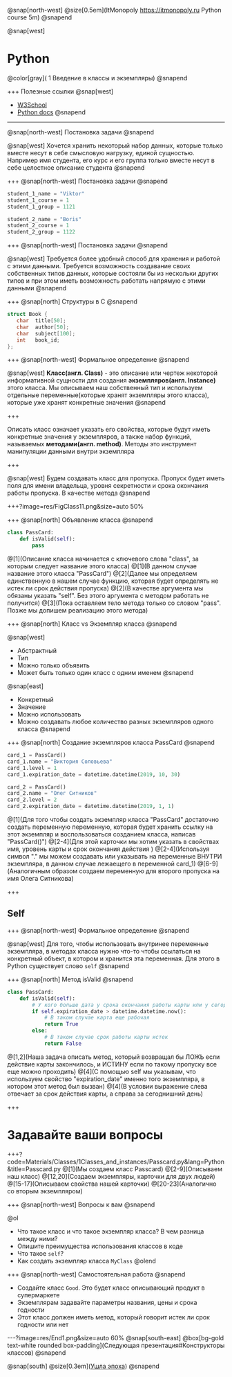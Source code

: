 @snap[north-west]
@size[0.5em](ItMonopoly https://itmonopoly.ru Python course 5m)
@snapend

<!--
@snap[east]
![](res/PythonLogo.png&size=auto 80%)
@snapend
--->

@snap[west]
# Python
@color[gray]( 1 Введение в классы и экземпляры)
@snapend

+++
Полезные ссылки
@snap[west]
- [W3School](https://www.w3schools.com/python/python_classes.asp)
- [Python docs](https://docs.python.org/3/tutorial/classes.html)
@snapend
---
@snap[north-west]
Постановка задачи
@snapend

@snap[west]
Хочется хранить некоторый набор данных, которые только вместе несут в себе смысловую нагрузку, единой сущностью. Например имя студента, его курс и его группа только вместе несут в себе целостное описание студента
@snapend

+++
@snap[north-west]
Постановка задачи
@snapend

```Python
student_1_name = "Viktor"
student_1_course = 1
student_1_group = 1121

student_2_name = "Boris"
student_2_course = 1
student_2_group = 1122
```
+++
@snap[north-west]
Постановка задачи
@snapend

@snap[west]
Требуется более удобный способ для хранения и работой с этими данными. Требуется возможность создавание своих собственных типов данных, которые состояли бы из нескольки других типов и при этом иметь возможность работать напрямую с этими данными
@snapend

+++
@snap[north]
Структуры в С
@snapend

```C
struct Book {
   char  title[50];
   char  author[50];
   char  subject[100];
   int   book_id;
};
```

+++
@snap[north-west]
Формальное определение
@snapend

@snap[west]
__Класс(англ. Class)__ - это описание или чертеж некоторой информативной сущности для создания __экземпляров(англ. Instance)__ этого класса. Мы описываем наш собственный тип и используем отдельные переменные(которые хранят экземпляры этого класса), которые уже хранят конкретные значения
@snapend

+++

Описать класс означает указать его свойства, которые будут иметь конкретные значения у экземпляров, а также набор функций, называемых __методами(англ. method)__. Методы это инструмент манипуляции данными внутри экземпляра

+++

@snap[west]
Будем создавать класс для пропуска. Пропуск будет иметь поля для имени владельца, уровня секретности и срока окончания работы пропуска. В качестве метода 
@snapend

+++?image=res/FigClass11.png&size=auto 50%

+++
@snap[north]
Объявление класса
@snapend

```Python
class PassCard:
	def isValid(self):
		pass
```
@[1](Описание класса начинается с ключевого слова "class", за которым следует название этого класса)
@[1](В данном случае название этого класса "PassCard")
@[2](Далее мы определяем единственную в нашем случае функцию, которая будет определять не истек ли срок действия пропуска)
@[2](В качестве аргумента мы обязаны указать "self". Без этого аргумента с методом работать не получится)
@[3](Пока оставляем тело метода только со словом "pass". Позже мы допишем реализацию этого метода)

+++
@snap[north]
Класс vs Экземпляр класса
@snapend

@snap[west]
- Абстрактный
- Тип
- Можно только объявить
- Может быть только один класс с одним именем
@snapend

@snap[east]
- Конкретный
- Значение
- Можно использовать
- Можно создавать любое количество разных экземпляров одного класса
@snapend

+++
@snap[north]
Создание экземпляров класса PassCard
@snapend

```Python
card_1 = PassCard()
card_1.name = "Виктория Соловьева"
card_1.level = 1
card_1.expiration_date = datetime.datetime(2019, 10, 30)

card_2 = PassCard()
card_2.name = "Олег Ситников"
card_2.level = 2
card_2.expiration_date = datetime.datetime(2019, 1, 1)
```
@[1](Для того чтобы создать экземпляр класса "PassCard" достаточно создать переменную переменную, которая будет хранить ссылку на этот экземпляр и воспользоваться созданием класса, написав "PassCard()")
@[2-4](Для этой карточки мы хотим указать в свойствах имя, уровень карты и срок окончания действия )
@[2-4](Используя символ "." мы можем создавать или указывать на переменные ВНУТРИ экземпляра, в данном случае лежаещего в переменной card_1)
@[6-9](Аналогичным образом создаем переменную для второго пропуска на имя Олега Ситникова)

+++
## Self

+++
@snap[north-west]
Формальное определение
@snapend

@snap[west]
Для того, чтобы использовать внутринее переменные экземпляра, в методах класса нужно что-то чтобы ссылаться на конкретный объект, в котором и хранится эта переменная. Для этого в Python существует слово `self`
@snapend

+++
@snap[north]
Метод isValid
@snapend

```Python
class PassCard:
	def isValid(self):
		# У кого больше дата у срока окончания работы карты или у сегодня?
		if self.expiration_date > datetime.datetime.now():
			# В таком случае карта еще рабочая
			return True
		else:
			# В таком случае срок работы карты истек
			return False
```
@[1,2](Наша задача описать метод, который возвращал бы ЛОЖЬ если действие карты закончилось, и ИСТИНУ если по такому пропуску все еще можно проходить)
@[4](С помощью self мы указывам, что используем свойство "expiration_date" именно того экземпляра, в котором этот метод был вызван)
@[4](В условии выражение слева отвечает за срок действия карты, а справа за сегоднишний день)

+++
# Задавайте ваши вопросы

+++?code=Materials/Classes/1Classes_and_instances/Passcard.py&lang=Python&title=Passcard.py
@[1](Мы создаем класс Passcard)
@[2-9](Описываем наш класс)
@[12,20](Создаем экземпляры, карточки для двух людей)
@[15-17](Описываем свойства нашей карточки)
@[20-23](Аналогично со вторым экземпляром)


+++
@snap[north-west]
Вопросы к вам
@snapend

@ol
- Что такое класс и что такое экземпляр класса? В чем разница между ними?
- Опишите преимущества использования классов в коде
- Что такое `self`?
- Как создать экземпляр класса `MyClass`
@olend

+++
@snap[north-west]
Самостоятельная работа
@snapend

- Создайте класс `Good`. Это будет класс описывающий продукт в супермаркете
- Экземплярам задавайте параметры названия, цены и срока годности
- Этот класс должен иметь метод, который говорит истек ли срок годности или нет

---?image=res/End1.png&size=auto 60%
@snap[south-east]
@box[bg-gold text-white rounded box-padding](Следующая презентация#Конструкторы классов)
@snapend

@snap[south]
@size[0.3em]([Ушла эпоха](https://meduza.io/video/2019/04/16/posledstviya-pozhara-v-sobore-parizhskoy-bogomateri-video))
@snapend
